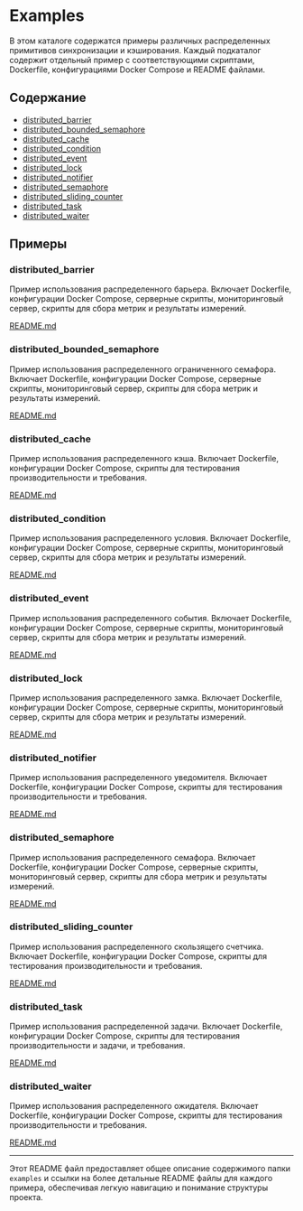 # Examples

В этом каталоге содержатся примеры различных распределенных примитивов синхронизации и кэширования. Каждый подкаталог
содержит отдельный пример с соответствующими скриптами, Dockerfile, конфигурациями Docker Compose и README файлами.

## Содержание

- [distributed_barrier](#distributed_barrier)
- [distributed_bounded_semaphore](#distributed_bounded_semaphore)
- [distributed_cache](#distributed_cache)
- [distributed_condition](#distributed_condition)
- [distributed_event](#distributed_event)
- [distributed_lock](#distributed_lock)
- [distributed_notifier](#distributed_notifier)
- [distributed_semaphore](#distributed_semaphore)
- [distributed_sliding_counter](#distributed_sliding_counter)
- [distributed_task](#distributed_task)
- [distributed_waiter](#distributed_waiter)

## Примеры

### distributed_barrier

Пример использования распределенного барьера. Включает Dockerfile, конфигурации Docker Compose, серверные скрипты,
мониторинговый сервер, скрипты для сбора метрик и результаты измерений.

[README.md](distributed_barrier/README.md)

### distributed_bounded_semaphore

Пример использования распределенного ограниченного семафора. Включает Dockerfile, конфигурации Docker Compose, серверные
скрипты, мониторинговый сервер, скрипты для сбора метрик и результаты измерений.

[README.md](distributed_bounded_semaphore/README.md)

### distributed_cache

Пример использования распределенного кэша. Включает Dockerfile, конфигурации Docker Compose, скрипты для тестирования
производительности и требования.

[README.md](distributed_cache/README.md)

### distributed_condition

Пример использования распределенного условия. Включает Dockerfile, конфигурации Docker Compose, серверные скрипты,
мониторинговый сервер, скрипты для сбора метрик и результаты измерений.

[README.md](distributed_condition/README.md)

### distributed_event

Пример использования распределенного события. Включает Dockerfile, конфигурации Docker Compose, серверные скрипты,
мониторинговый сервер, скрипты для сбора метрик и результаты измерений.

[README.md](distributed_event/README.md)

### distributed_lock

Пример использования распределенного замка. Включает Dockerfile, конфигурации Docker Compose, серверные скрипты,
мониторинговый сервер, скрипты для сбора метрик и результаты измерений.

[README.md](distributed_lock/README.md)

### distributed_notifier

Пример использования распределенного уведомителя. Включает Dockerfile, конфигурации Docker Compose, скрипты для
тестирования производительности и требования.

[README.md](distributed_notifier/README.md)

### distributed_semaphore

Пример использования распределенного семафора. Включает Dockerfile, конфигурации Docker Compose, серверные скрипты,
мониторинговый сервер, скрипты для сбора метрик и результаты измерений.

[README.md](distributed_semaphore/README.md)

### distributed_sliding_counter

Пример использования распределенного скользящего счетчика. Включает Dockerfile, конфигурации Docker Compose, скрипты для
тестирования производительности и требования.

[README.md](distributed_sliding_counter/README.md)

### distributed_task

Пример использования распределенной задачи. Включает Dockerfile, конфигурации Docker Compose, скрипты для тестирования
производительности и задачи, и требования.

[README.md](distributed_task/README.md)

### distributed_waiter

Пример использования распределенного ожидателя. Включает Dockerfile, конфигурации Docker Compose, скрипты для
тестирования производительности и требования.

[README.md](distributed_waiter/README.md)

---

Этот README файл предоставляет общее описание содержимого папки `examples` и ссылки на более детальные README файлы для
каждого примера, обеспечивая легкую навигацию и понимание структуры проекта.
